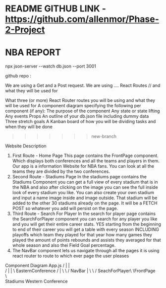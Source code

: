 README
GITHUB LINK - https://github.com/allenmor/Phase-2-Project
=======
# NBA REPORT 

npx json-server --watch db.json --port 3001

github repo :

We are using a Get and a Post request.
We are using .... React Routes // and what they will be used for

What three (or more) React Router routes you will be using and what they will be used for
A component diagram specifying the following per component (if any):
The purpose of the component
Any state or state lifting
Any events
Props
An outline of your db.json file including dummy data
Three stretch goals
A Kanban board of how you will be dividing tasks and when they will be done

>>>>>>> new-branch

Website Description
1. First Route - Home Page
This page contains the FrontPage component. Which displays both conferences and all the teams and players in them. Our app is a information Website for NBA fans. You can look at all the teams they are divided by the two conferences.
2. Second Route - Stadiums Page
In the stadiums page contains the Stadiums Component you can get a full view of every stadium that is in the NBA and also after clicking on the image you can
see the full inside look of every stadium you like. You can also create your own stadium and input a name image inside and 
image outside. That stadium will be added to the other 30 stadiums already on the page. It will be a FETCH POST so whatever you add
will persist on the page.
3. Third Route - Search For Player
In the search for player page contains the SearchForPlayer component you can search for any player you like and you will get their entire career stats. YES starting from
the beginning to end of their career you will get a table with every season INCLUDING playoffs which team they played for that year 
how many games they played the amount of points rebounds and assists they averaged for that whole season and also thei Field Goal percentage.
4. The NavBar component lets us navigate through all the pages it is using react router to route to which ever page the user pleases

Component Diagram
        App.js
       / |  |  \
      /  |  |   \                EasternConference
     /   |   \    \              /
  NavBar |     \    \           /
  SeachForPlayer\     \FrontPage\
                 \               \
                Stadiums       Western Conference